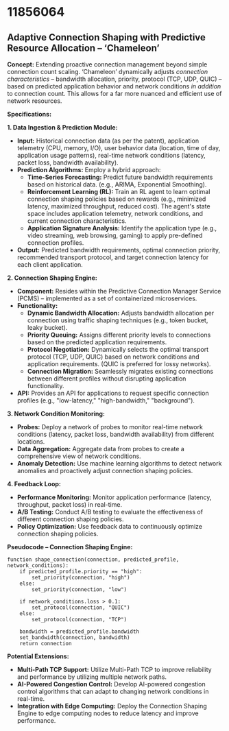 # 11856064

## Adaptive Connection Shaping with Predictive Resource Allocation – ‘Chameleon’

**Concept:** Extending proactive connection management beyond simple connection count scaling. ‘Chameleon’ dynamically adjusts *connection characteristics* – bandwidth allocation, priority, protocol (TCP, UDP, QUIC) – based on predicted application behavior and network conditions *in addition* to connection count. This allows for a far more nuanced and efficient use of network resources.

**Specifications:**

**1. Data Ingestion & Prediction Module:**

*   **Input:** Historical connection data (as per the patent), application telemetry (CPU, memory, I/O), user behavior data (location, time of day, application usage patterns), real-time network conditions (latency, packet loss, bandwidth availability).
*   **Prediction Algorithms:** Employ a hybrid approach:
    *   **Time-Series Forecasting:** Predict future bandwidth requirements based on historical data. (e.g., ARIMA, Exponential Smoothing).
    *   **Reinforcement Learning (RL):**  Train an RL agent to learn optimal connection shaping policies based on rewards (e.g., minimized latency, maximized throughput, reduced cost). The agent's state space includes application telemetry, network conditions, and current connection characteristics.
    *   **Application Signature Analysis:** Identify the application type (e.g., video streaming, web browsing, gaming) to apply pre-defined connection profiles.
*   **Output:** Predicted bandwidth requirements, optimal connection priority, recommended transport protocol, and target connection latency for each client application.

**2. Connection Shaping Engine:**

*   **Component:** Resides within the Predictive Connection Manager Service (PCMS) – implemented as a set of containerized microservices.
*   **Functionality:**
    *   **Dynamic Bandwidth Allocation:** Adjusts bandwidth allocation per connection using traffic shaping techniques (e.g., token bucket, leaky bucket).
    *   **Priority Queuing:**  Assigns different priority levels to connections based on the predicted application requirements.
    *   **Protocol Negotiation:** Dynamically selects the optimal transport protocol (TCP, UDP, QUIC) based on network conditions and application requirements. (QUIC is preferred for lossy networks).
    *   **Connection Migration:** Seamlessly migrates existing connections between different profiles without disrupting application functionality.
*   **API:**  Provides an API for applications to request specific connection profiles (e.g., "low-latency," "high-bandwidth," "background").

**3. Network Condition Monitoring:**

*   **Probes:** Deploy a network of probes to monitor real-time network conditions (latency, packet loss, bandwidth availability) from different locations.
*   **Data Aggregation:** Aggregate data from probes to create a comprehensive view of network conditions.
*   **Anomaly Detection:** Use machine learning algorithms to detect network anomalies and proactively adjust connection shaping policies.

**4. Feedback Loop:**

*   **Performance Monitoring:** Monitor application performance (latency, throughput, packet loss) in real-time.
*   **A/B Testing:** Conduct A/B testing to evaluate the effectiveness of different connection shaping policies.
*   **Policy Optimization:** Use feedback data to continuously optimize connection shaping policies.

**Pseudocode – Connection Shaping Engine:**

```
function shape_connection(connection, predicted_profile, network_conditions):
    if predicted_profile.priority == "high":
        set_priority(connection, "high")
    else:
        set_priority(connection, "low")

    if network_conditions.loss > 0.1:
        set_protocol(connection, "QUIC")
    else:
        set_protocol(connection, "TCP")

    bandwidth = predicted_profile.bandwidth
    set_bandwidth(connection, bandwidth)
    return connection
```

**Potential Extensions:**

*   **Multi-Path TCP Support:**  Utilize Multi-Path TCP to improve reliability and performance by utilizing multiple network paths.
*   **AI-Powered Congestion Control:** Develop AI-powered congestion control algorithms that can adapt to changing network conditions in real-time.
*   **Integration with Edge Computing:**  Deploy the Connection Shaping Engine to edge computing nodes to reduce latency and improve performance.